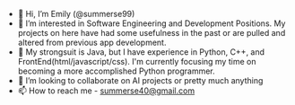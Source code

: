 - 👋 Hi, I’m Emily (@summerse99)
- 👀 I’m interested in Software Engineering and Development Positions. My projects on here have had some usefulness in the past or are pulled and altered from previous app development. 
- 🌱 My strongsuit is Java, but I have experience in Python, C++, and FrontEnd(html/javascript/css). I'm currently focusing my time on becoming a more accomplished Python programmer. 
- 💞️ I’m looking to collaborate on AI projects or pretty much anything
- 📫 How to reach me - summerse40@gmail.com

<!---
summerse99/summerse99 is a ✨ special ✨ repository because its `README.md` (this file) appears on your GitHub profile.
You can click the Preview link to take a look at your changes.
--->
